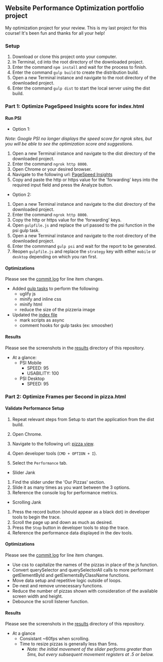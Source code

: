 ## Website Performance Optimization portfolio project

My optimization project for your review. This is my last project for this course! It's been fun and thanks for all your help!

### Setup

1. Download or clone this project onto your computer.
2. In Terminal, cd into the root directory of the downloaded project.
3. Enter the command `npm install` and wait for the process to finish.
4. Enter the command `gulp build` to create the distribution build.
5. Open a new Terminal instance and navigate to the root directory of the downloaded project.
6. Enter the command `gulp dist` to start the local server using the dist build.

### Part 1: Optimize PageSpeed Insights score for index.html

#### Run PSI

- Option 1:

_Note: Google PSI no longer displays the speed score for ngrok sites, but you will be able to see the optimization score and suggestions._

1. Open a new Terminal instance and navigate to the dist directory of the downloaded project.
2. Enter the command `ngrok http 8000`.
3. Open Chrome or your desired browser.
4. Navigate to the following url: [PageSpeed Insights](https://developers.google.com/speed/pagespeed/insights/)
5. Copy and paste the http or https value for the 'forwarding' keys into the required input field and press the Analyze button.

- Option 2:
1. Open a new Terminal instance and navigate to the dist directory of the downloaded project.
2. Enter the command `ngrok http 8000`.
3. Copy the http or https value for the 'forwarding' keys.
4. Open `gulpfile.js` and replace the url passed to the psi function in the psi gulp task.
5. Open a new Terminal instance and navigate to the root directory of the downloaded project.
6. Enter the commmand `gulp psi` and wait for the report to be generated.
7. Reopen `gulpfile.js` and replace the `strategy` key with either `mobile` or `desktop` depending on which you ran first.

#### Optimizations

Please see the [commit log](https://github.com/ceepick/frontend-nanodegree-mobile-portfolio/commits/master) for line item changes.

- Added [gulp tasks](gulpfile.js) to perform the following:
	- uglify js
	- minify and inline css
	- minify html
	- reduce the size of the pizzeria image
- Updated the [index file](index.html)
	- mark scripts as async
	- comment hooks for gulp tasks (ex: smoosher)

#### Results

Please see the screenshots in the [results](results) directory of this repository.

- At a glance:
	- PSI Mobile
		- SPEED: 95
		- USABILITY: 100
	- PSI Desktop
		- SPEED: 95


### Part 2: Optimize Frames per Second in pizza.html

#### Validate Performance Setup

1. Repeat relevant steps from Setup to start the application from the dist build.
2. Open Chrome.
3. Navigate to the following url: [pizza view](http://localhost:8000/views/pizza.html).

4. Open developer tools (`CMD + OPTION + I`).
5. Select the `Performance` tab.

- Slider Jank

1. Find the slider under the 'Our Pizzas' section.
2. Slide it as many times as you want between the 3 options.
3. Reference the console log for performance metrics.

- Scrolling Jank

1. Press the record button (should appear as a black dot) in developer tools to begin the trace.
2. Scroll the page up and down as much as desired.
3. Press the `Stop` button in developer tools to stop the trace.
4. Reference the performance data displayed in the dev tools.

#### Optimizations

Please see the [commit log](https://github.com/ceepick/frontend-nanodegree-mobile-portfolio/commits/master) for line item changes.

- Use css to capitalize the names of the pizzas in place of the js function.
- Convert querySelector and querySelectorAll calls to more performant getElementById and getElementsByClassName functions.
- Move data setup and repetitive logic outside of loops.
- De-nest and remove unnecessary functions.
- Reduce the number of pizzas shown with consideration of the available screen width and height.
- Debounce the scroll listener function.

#### Results

Please see the screenshots in the [results](results) directory of this repository.

- At a glance
	- Consistant ~60fps when scrolling.
	- Time to resize pizzas is generally less than 5ms.
		- _Note: the initial movement of the slider performs greater than 5ms, but every subsequent movement registers at .5 or below._




